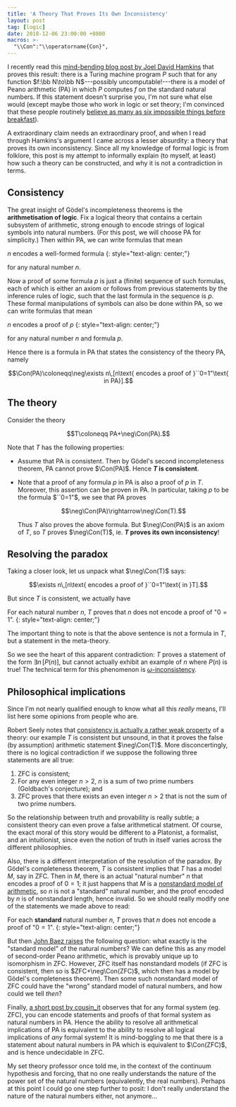 ```yaml
---
title: 'A Theory That Proves Its Own Inconsistency'
layout: post
tag: [logic]
date: 2018-12-06 23:00:00 +0800
macros: >-
  "\\Con":"\\operatorname{Con}",
---
```


I recently read this [mind-bending blog post by Joel David Hamkins](http://jdh.hamkins.org/every-function-can-be-computable/) that proves this result: there is a Turing machine program $P$ such that for any function $f:\bb N\to\bb N$---possibly uncomputable!---there is a model of Peano arithmetic (PA) in which $P$ computes $f$ on the standard natural numbers. If this statement doesn't surprise you, I'm not sure what else would (except maybe those who work in logic or set theory; I'm convinced that these people routinely [believe as many as six impossible things before breakfast](http://www-history.mcs.st-andrews.ac.uk/Quotations/Dodgson.html)).

A extraordinary claim needs an extraordinary proof, and when I read through Hamkins's argument I came across a lesser absurdity: a theory that proves its own inconsistency. Since all my knowledge of formal logic is from folklore, this post is my attempt to informally explain (to myself, at least) how such a theory can be constructed, and why it is not a contradiction in terms.

<!--more-->
## Consistency

The great insight of Gödel's incompleteness theorems is the __arithmetisation of logic__. Fix a logical theory that contains a certain subsystem of arithmetic, strong enough to encode strings of logical symbols into natural numbers. (For this post, we will choose PA for simplicity.) Then within PA, we can write formulas that mean

$n$ encodes a well-formed formula
{: style="text-align: center;"}

for any natural number $n$.

Now a proof of some formula $p$ is just a (finite) sequence of such formulas, each of which is either an axiom or follows from previous statements by the inference rules of logic, such that the last formula in the sequence is $p$. These formal manipulations of symbols can also be done within PA, so we can write formulas that mean

$n$ encodes a proof of $p$
{: style="text-align: center;"}

for any natural number $n$ and formula $p$.

Hence there is a formula in PA that states the consistency of the theory PA, namely

$$\Con(PA)\coloneqq\neg\exists n\,[n\text{ encodes a proof of }``0=1"\text{ in PA}].$$

## The theory

Consider the theory

$$T\coloneqq PA+\neg\Con(PA).$$

Note that $T$ has the following properties:
- Assume that PA is consistent. Then by Gödel's second incompleteness theorem, PA cannot prove $\Con(PA)$. Hence __$T$ is consistent__.
- Note that a proof of any formula $p$ in PA is also a proof of $p$ in $T$. Moreover, this assertion can be proven in PA. In particular, taking $p$ to be the formula $``0=1"$, we see that PA proves

  $$\neg\Con(PA)\rightarrow\neg\Con(T).$$

  Thus $T$ also proves the above formula. But $\neg\Con(PA)$ is an axiom of $T$, so $T$ proves $\neg\Con(T)$, ie. __$T$ proves its own inconsistency__!

## Resolving the paradox

Taking a closer look, let us unpack what $\neg\Con(T)$ says:

$$\exists n\,[n\text{ encodes a proof of }``0=1"\text{ in }T].$$

But since $T$ is consistent, we actually have

For each natural number $n$, $T$ proves that $n$ does not encode a proof of "$0=1$".
{: style="text-align: center;"}

The important thing to note is that the above sentence is not a formula in $T$, but a statement in the meta-theory.

So we see the heart of this apparent contradiction: $T$ proves a statement of the form $\exists n\,[P(n)]$, but cannot actually exhibit an example of $n$ where $P(n)$ is true! The technical term for this phenomenon is [$\omega$-inconsistency](https://en.wikipedia.org/wiki/%CE%A9-consistent_theory).

## Philosophical implications

Since I'm not nearly qualified enough to know what all this _really_ means, I'll list here some opinions from people who are.

Robert Seely notes that [consistency is actually a rather weak property](http://www.math.mcgill.ca/rags/JAC/124/second.html) of a theory: our example $T$ is consistent but unsound, in that it proves the false (by assumption) arithmetic statement $\neg\Con(T)$. More disconcertingly, there is no logical contradiction if we suppose the following three statements are all true:
1. ZFC is consistent;
2. For any even integer $n>2$, $n$ is a sum of two prime numbers (Goldbach's conjecture); and
3. ZFC proves that there exists an even integer $n>2$ that is not the sum of two prime numbers.

So the relationship between truth and provability is really subtle; a consistent theory can even prove a false arithmetical statment. Of course, the exact moral of this story would be different to a Platonist, a formalist, and an intuitionist, since even the notion of truth in itself varies across the different philosophies.

Also, there is a different interpretation of the resolution of the paradox. By Gödel's completeness theorem, $T$ is consistent implies that $T$ has a model $M$, say in ZFC. Then in $M$, there is an actual "natural number" $n$ that encodes a proof of $0=1$; it just happens that $M$ is a [nonstandard model of arithmetic](https://en.wikipedia.org/wiki/Non-standard_model_of_arithmetic), so $n$ is not a "standard" natural number, and the proof encoded by $n$ is of nonstandard length, hence invalid. So we should really modify one of the statements we made above to read:

For each __standard__ natural number $n$, $T$ proves that $n$ does not encode a proof of "$0=1$".
{: style="text-align: center;"}

But then [John Baez raises](https://johncarlosbaez.wordpress.com/2016/04/02/computing-the-uncomputable/) the following question: what exactly is the "standard model" of the natural numbers? We can define this as any model of second-order Peano arithmetic, which is provably unique up to isomorphism in ZFC. However, ZFC itself has nonstandard models (if ZFC is consistent, then so is $ZFC+\neg\Con(ZFC)$, which then has a model by Gödel's completeness theorem). Then some such nonstandard model of ZFC could have the "wrong" standard model of natural numbers, and how could we tell _then_?

Finally, [a short post by cousin_it](https://www.lesswrong.com/posts/PWP5j38tihSHkLsMc/no-one-knows-what-peano-arithmetic-doesn-t-know) observes that for any formal system (eg. ZFC), you can encode statements and proofs of that formal system as natural numbers in PA. Hence the ability to resolve all arithmetical implications of PA is equivalent to the ability to resolve all logical implications of _any_ formal system! It is mind-boggling to me that there is a statement about natural numbers in PA which is equivalent to $\Con(ZFC)$, and is hence undecidable in ZFC.

My set theory professor once told me, in the context of the continuum hypothesis and forcing, that no one really understands the nature of the power set of the natural numbers (equivalently, the real numbers). Perhaps at this point I could go one step further to posit: I don't really understand the nature of the natural numbers either, not anymore...